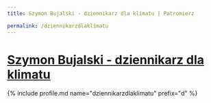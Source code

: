 ```yaml
---
title: Szymon Bujalski - dziennikarz dla klimatu | Patromierz

permalink: /dziennikarzdlaklimatu
---
```


# [Szymon Bujalski - dziennikarz dla klimatu](https://patronite.pl/dziennikarzdlaklimatu)

{% include profile.md name="dziennikarzdlaklimatu" prefix="d" %}
